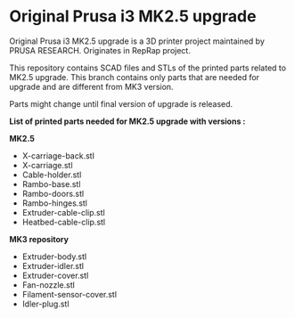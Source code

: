 # Original Prusa i3 MK2.5 upgrade


Original Prusa i3 MK2.5 upgrade is a 3D printer project maintained by PRUSA RESEARCH. Originates in RepRap project.

This repository contains SCAD files and STLs of the printed parts related to MK2.5 upgrade. 
This branch contains only parts that are needed for upgrade and are different from MK3 version.

Parts might change until final version of upgrade is released.


**List of printed parts needed for MK2.5 upgrade with versions :**

**MK2.5**
* X-carriage-back.stl
* X-carriage.stl
* Cable-holder.stl
* Rambo-base.stl
* Rambo-doors.stl
* Rambo-hinges.stl
* Extruder-cable-clip.stl
* Heatbed-cable-clip.stl

**MK3 repository**
* Extruder-body.stl
* Extruder-idler.stl
* Extruder-cover.stl
* Fan-nozzle.stl
* Filament-sensor-cover.stl
* Idler-plug.stl
 
